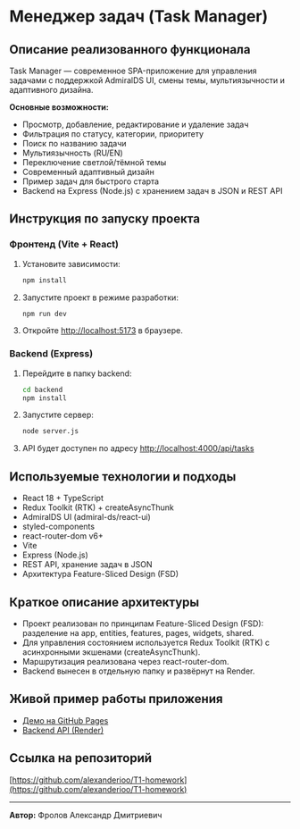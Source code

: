 # Менеджер задач (Task Manager)

## Описание реализованного функционала

Task Manager — современное SPA-приложение для управления задачами с поддержкой AdmiralDS UI, смены темы, мультиязычности и адаптивного дизайна.

**Основные возможности:**
- Просмотр, добавление, редактирование и удаление задач
- Фильтрация по статусу, категории, приоритету
- Поиск по названию задачи
- Мультиязычность (RU/EN)
- Переключение светлой/тёмной темы
- Современный адаптивный дизайн
- Пример задач для быстрого старта
- Backend на Express (Node.js) с хранением задач в JSON и REST API

## Инструкция по запуску проекта

### Фронтенд (Vite + React)
1. Установите зависимости:
   ```bash
   npm install
   ```
2. Запустите проект в режиме разработки:
   ```bash
   npm run dev
   ```
3. Откройте [http://localhost:5173](http://localhost:5173) в браузере.

### Backend (Express)
1. Перейдите в папку backend:
   ```bash
   cd backend
   npm install
   ```
2. Запустите сервер:
   ```bash
   node server.js
   ```
3. API будет доступен по адресу [http://localhost:4000/api/tasks](http://localhost:4000/api/tasks)

## Используемые технологии и подходы
- React 18 + TypeScript
- Redux Toolkit (RTK) + createAsyncThunk
- AdmiralDS UI (admiral-ds/react-ui)
- styled-components
- react-router-dom v6+
- Vite
- Express (Node.js)
- REST API, хранение задач в JSON
- Архитектура Feature-Sliced Design (FSD)

## Краткое описание архитектуры
- Проект реализован по принципам Feature-Sliced Design (FSD): разделение на app, entities, features, pages, widgets, shared.
- Для управления состоянием используется Redux Toolkit (RTK) с асинхронными экшенами (createAsyncThunk).
- Маршрутизация реализована через react-router-dom.
- Backend вынесен в отдельную папку и развёрнут на Render.

## Живой пример работы приложения
- [Демо на GitHub Pages](https://alexanderioo.github.io/T1-homework/)
- [Backend API (Render)](https://t1-homework-lwtl.onrender.com/api/tasks)

## Ссылка на репозиторий
[https://github.com/alexanderioo/T1-homework](https://github.com/alexanderioo/T1-homework)

---
**Автор:** Фролов Александр Дмитриевич
